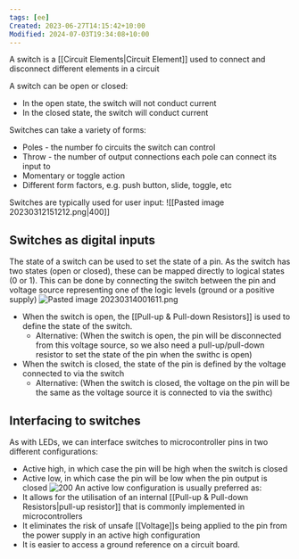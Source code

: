 ```yaml
---
tags: [ee]
Created: 2023-06-27T14:15:42+10:00
Modified: 2024-07-03T19:34:08+10:00
---
```

A switch is a [[Circuit Elements|Circuit Element]] used to connect and disconnect different elements in a circuit

A switch can be open or closed:
- In the open state, the switch will not conduct current
- In the closed state, the switch will conduct current

Switches can take a variety of forms:
- Poles - the number fo circuits the switch can control
- Throw - the number of output connections each pole can connect its input to
- Momentary or toggle action
- Different form factors, e.g. push button, slide, toggle, etc

Switches are typically used for user input:
![[Pasted image 20230312151212.png|400]]

## Switches as digital inputs
The state of a switch can be used to set the state of a pin. As the switch has two states (open or closed), these can be mapped directly to logical states (0 or 1). This can be done by connecting the switch between the pin and voltage source representing one of the logic levels (ground or a positive supply)
![Pasted image 20230314001611.png](app://local/Users/ashasaunders/Downloads/ash's%20vault/Pasted%20image%2020230314001611.png?1678716971100)
- When the switch is open, the [[Pull-up & Pull-down Resistors]] is used to define the state of the switch.
	- Alternative: (When the switch is open, the pin will be disconnected from this voltage source, so we also need a pull-up/pull-down resistor to set the state of the pin when the swithc is open)
- When the switch is closed, the state of the pin is defined by the voltage connected to via the switch
	- Alternative: (When the switch is closed, the voltage on the pin will be the same as the voltage source it is connected to via the swithc)

## Interfacing to switches
As with LEDs, we can interface switches to microcontroller pins in two different configurations:
- Active high, in which case the pin will be high when the switch is closed
- Active low, in which case the pin will be low when the pin output is closed
![200](app://local/Users/ashasaunders/Downloads/ash's%20vault/Pasted%20image%2020230314002034.png?1678717234475)
An active low configuration is usually preferred as:
- It allows for the utilisation of an internal [[Pull-up & Pull-down Resistors|pull-up resistor]] that is commonly implemented in microcontrollers
- It eliminates the risk of unsafe [[Voltage]]s being applied to the pin from the power supply in an active high configuration
- It is easier to access a ground reference on a circuit board.